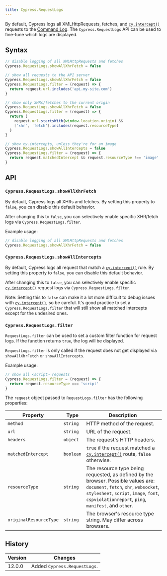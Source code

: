 ```yaml
---
title: Cypress.RequestLogs
---
```


By default, Cypress logs all XMLHttpRequests, fetches, and
[`cy.intercept()`](/api/commands/intercept) requests to the
[Command Log](/guides/core-concepts#Command-Log). The `Cypress.RequestLogs` API
can be used to fine-tune which logs are displayed.

## Syntax

```typescript
// disable logging of all XMLHttpRequests and fetches
Cypress.RequestLogs.showAllXhrFetch = false

// show all requests to the API server
Cypress.RequestLogs.showAllXhrFetch = false
Cypress.RequestLogs.filter = (request) => {
  return request.url.includes('api.my-site.com')
}

// show only XHRs/fetches to the current origin
Cypress.RequestLogs.showAllXhrFetch = false
Cypress.RequestLogs.filter = (request) => {
  return (
    request.url.startsWith(window.location.origin) &&
    ['xhr', 'fetch'].includes(request.resourceType)
  )
}

// show cy.intercepts, unless they're for an image
Cypress.RequestLogs.showAllIntercepts = false
Cypress.RequestLogs.filter = (request) => {
  return request.matchedIntercept && request.resourceType !== 'image'
}
```

## API

### `Cypress.RequestLogs.showAllXhrFetch`

By default, Cypress logs all XHRs and fetches. By setting this property to
`false`, you can disable this default behavior.

After changing this to `false`, you can selectively enable specific XHR/fetch
logs via `Cypress.RequestLogs.filter`.

Example usage:

```typescript
// disable logging of all XMLHttpRequests and fetches
Cypress.RequestLogs.showAllXhrFetch = false
```

### `Cypress.RequestLogs.showAllIntercepts`

By default, Cypress logs all request that match a
[`cy.intercept()`](/api/commands/intercept) rule. By setting this property to
`false`, you can disable this default behavior.

After changing this to `false`, you can selectively enable specific
[`cy.intercept()`](/api/commands/intercept) request logs via
`Cypress.RequestLogs.filter`.

Note: Setting this to `false` can make it a lot more difficult to debug issues
with [`cy.intercept()`](/api/commands/intercept), so be careful. It's good
practice to set a `Cypress.RequestLogs.filter` that will still show all matched
intercepts except for the undesired ones.

### `Cypress.RequestLogs.filter`

`RequestLogs.filter` can be used to set a custom filter function for request
logs. If the function returns `true`, the log will be displayed.

`RequestLogs.filter` is only called if the request does not get displayed via
`showAllXhrFetch` or `showAllIntercepts`.

Example usage:

```typescript
// show all <script> requests
Cypress.RequestLogs.filter = (request) => {
  return request.resourceType === 'script'
}
```

The `request` object passed to `RequestLogs.filter` has the following
properties:

| Property               | Type      | Description                                                                                                                                                                                                                 |
| ---------------------- | --------- | --------------------------------------------------------------------------------------------------------------------------------------------------------------------------------------------------------------------------- |
| `method`               | `string`  | HTTP method of the request.                                                                                                                                                                                                 |
| `url`                  | `string`  | URL of the request.                                                                                                                                                                                                         |
| `headers`              | `object`  | The request's HTTP headers.                                                                                                                                                                                                 |
| `matchedIntercept`     | `boolean` | `true` if the request matched a [`cy.intercept()`](/api/commands/intercept) route, `false` otherwise.                                                                                                                       |
| `resourceType`         | `string`  | The resource type being requested, as defined by the browser. Possible values are: `document`, `fetch`, `xhr`, `websocket`, `stylesheet`, `script`, `image`, `font`, `cspviolationreport`, `ping`, `manifest`, and `other`. |
| `originalResourceType` | `string`  | The browser's resource type string. May differ across browsers.                                                                                                                                                             |

## History

| Version | Changes                      |
| ------- | ---------------------------- |
| 12.0.0  | Added `Cypress.RequestLogs`. |
